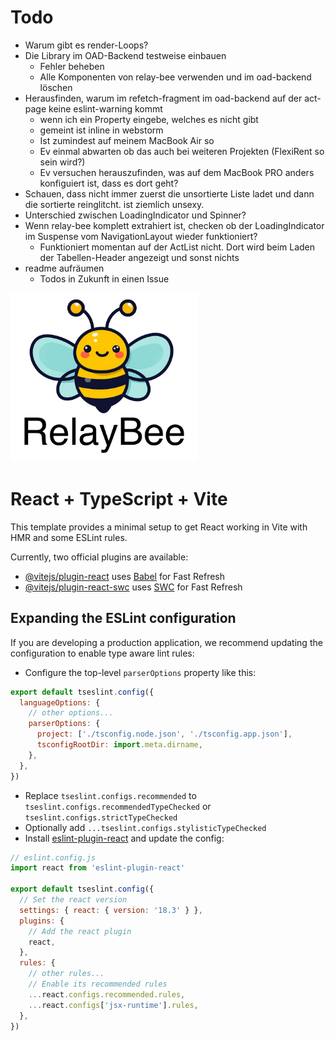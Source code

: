# Todo
 - Warum gibt es render-Loops?
 - Die Library im OAD-Backend testweise einbauen
   - Fehler beheben
   - Alle Komponenten von relay-bee verwenden und im oad-backend löschen
 - Herausfinden, warum im refetch-fragment im oad-backend auf der act-page keine eslint-warning kommt
    - wenn ich ein Property eingebe, welches es nicht gibt
    - gemeint ist inline in webstorm
    - Ist zumindest auf meinem MacBook Air so
    - Ev einmal abwarten ob das auch bei weiteren Projekten (FlexiRent so sein wird?)
    - Ev versuchen herauszufinden, was auf dem MacBook PRO anders konfiguiert ist, dass es dort geht?
 - Schauen, dass nicht immer zuerst die unsortierte Liste ladet und dann die sortierte reinglitcht. ist ziemlich unsexy.
 - Unterschied zwischen LoadingIndicator und Spinner?
 - Wenn relay-bee komplett extrahiert ist, checken ob der LoadingIndicator im Suspense vom NavigationLayout wieder funktioniert?
   - Funktioniert momentan auf der ActList nicht. Dort wird beim Laden der Tabellen-Header angezeigt und sonst nichts
 - readme aufräumen
   - Todos in Zukunft in einen Issue

<img src="public/logo.png" alt="Sample Image" style="width: 300px;">

# React + TypeScript + Vite

This template provides a minimal setup to get React working in Vite with HMR and some ESLint rules.

Currently, two official plugins are available:

- [@vitejs/plugin-react](https://github.com/vitejs/vite-plugin-react/blob/main/packages/plugin-react/README.md) uses [Babel](https://babeljs.io/) for Fast Refresh
- [@vitejs/plugin-react-swc](https://github.com/vitejs/vite-plugin-react-swc) uses [SWC](https://swc.rs/) for Fast Refresh

## Expanding the ESLint configuration

If you are developing a production application, we recommend updating the configuration to enable type aware lint rules:

- Configure the top-level `parserOptions` property like this:

```js
export default tseslint.config({
  languageOptions: {
    // other options...
    parserOptions: {
      project: ['./tsconfig.node.json', './tsconfig.app.json'],
      tsconfigRootDir: import.meta.dirname,
    },
  },
})
```

- Replace `tseslint.configs.recommended` to `tseslint.configs.recommendedTypeChecked` or `tseslint.configs.strictTypeChecked`
- Optionally add `...tseslint.configs.stylisticTypeChecked`
- Install [eslint-plugin-react](https://github.com/jsx-eslint/eslint-plugin-react) and update the config:

```js
// eslint.config.js
import react from 'eslint-plugin-react'

export default tseslint.config({
  // Set the react version
  settings: { react: { version: '18.3' } },
  plugins: {
    // Add the react plugin
    react,
  },
  rules: {
    // other rules...
    // Enable its recommended rules
    ...react.configs.recommended.rules,
    ...react.configs['jsx-runtime'].rules,
  },
})
```
